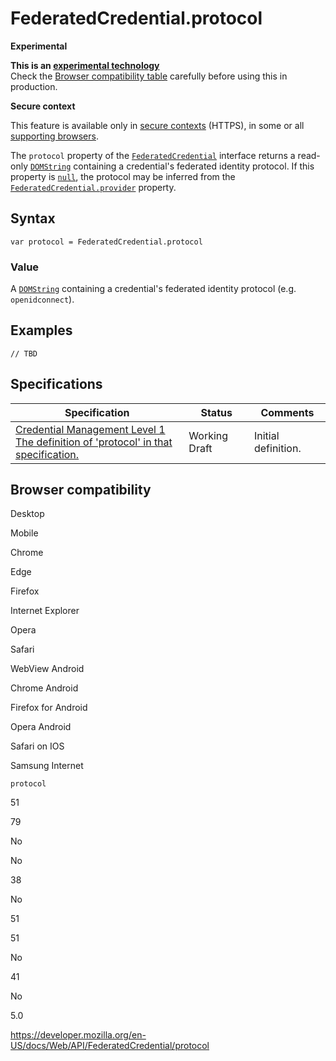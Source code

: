 # FederatedCredential.protocol

**Experimental**

**This is an [experimental technology](https://developer.mozilla.org/en-US/docs/MDN/Guidelines/Conventions_definitions#experimental)**  
Check the [Browser compatibility table](#browser_compatibility) carefully before using this in production.

**Secure context**

This feature is available only in [secure contexts](https://developer.mozilla.org/en-US/docs/Web/Security/Secure_Contexts) (HTTPS), in some or all [supporting browsers](#browser_compatibility).

The `protocol` property of the [`FederatedCredential`](../federatedcredential) interface returns a read-only [`DOMString`](../domstring) containing a credential's federated identity protocol. If this property is [`null`](https://developer.mozilla.org/en-US/docs/Web/JavaScript/Reference/Global_Objects/null), the protocol may be inferred from the [`FederatedCredential.provider`](provider) property.

## Syntax

    var protocol = FederatedCredential.protocol

### Value

A [`DOMString`](../domstring) containing a credential's federated identity protocol (e.g. `openidconnect`).

## Examples

    // TBD

## Specifications

<table><thead><tr class="header"><th>Specification</th><th>Status</th><th>Comments</th></tr></thead><tbody><tr class="odd"><td><a href="https://w3c.github.io/webappsec-credential-management/#dom-federatedcredential-protocol">Credential Management Level 1<br />
<span class="small">The definition of 'protocol' in that specification.</span></a></td><td><span class="spec-wd">Working Draft</span></td><td>Initial definition.</td></tr></tbody></table>

## Browser compatibility

Desktop

Mobile

Chrome

Edge

Firefox

Internet Explorer

Opera

Safari

WebView Android

Chrome Android

Firefox for Android

Opera Android

Safari on IOS

Samsung Internet

`protocol`

51

79

No

No

38

No

51

51

No

41

No

5.0

<a href="https://developer.mozilla.org/en-US/docs/Web/API/FederatedCredential/protocol" class="_attribution-link">https://developer.mozilla.org/en-US/docs/Web/API/FederatedCredential/protocol</a>
